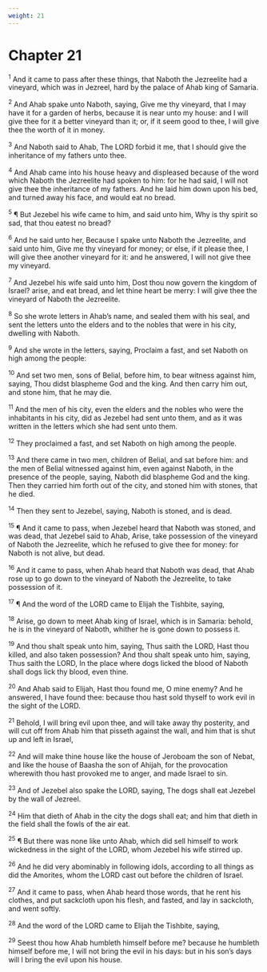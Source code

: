```yaml
---
weight: 21
---
```


# Chapter 21

<sup>1</sup> And it came to pass after these things, that Naboth the Jezreelite had a vineyard, which was in Jezreel, hard by the palace of Ahab king of Samaria. 

<sup>2</sup> And Ahab spake unto Naboth, saying, Give me thy vineyard, that I may have it for a garden of herbs, because it is near unto my house: and I will give thee for it a better vineyard than it; or, if it seem good to thee, I will give thee the worth of it in money. 

<sup>3</sup> And Naboth said to Ahab, The LORD forbid it me, that I should give the inheritance of my fathers unto thee. 

<sup>4</sup> And Ahab came into his house heavy and displeased because of the word which Naboth the Jezreelite had spoken to him: for he had said, I will not give thee the inheritance of my fathers. And he laid him down upon his bed, and turned away his face, and would eat no bread. 

<sup>5</sup> ¶ But Jezebel his wife came to him, and said unto him, Why is thy spirit so sad, that thou eatest no bread? 

<sup>6</sup> And he said unto her, Because I spake unto Naboth the Jezreelite, and said unto him, Give me thy vineyard for money; or else, if it please thee, I will give thee another vineyard for it: and he answered, I will not give thee my vineyard. 

<sup>7</sup> And Jezebel his wife said unto him, Dost thou now govern the kingdom of Israel? arise, and eat bread, and let thine heart be merry: I will give thee the vineyard of Naboth the Jezreelite. 

<sup>8</sup> So she wrote letters in Ahab’s name, and sealed them with his seal, and sent the letters unto the elders and to the nobles that were in his city, dwelling with Naboth. 

<sup>9</sup> And she wrote in the letters, saying, Proclaim a fast, and set Naboth on high among the people: 

<sup>10</sup> And set two men, sons of Belial, before him, to bear witness against him, saying, Thou didst blaspheme God and the king. And then carry him out, and stone him, that he may die. 

<sup>11</sup> And the men of his city, even the elders and the nobles who were the inhabitants in his city, did as Jezebel had sent unto them, and as it was written in the letters which she had sent unto them. 

<sup>12</sup> They proclaimed a fast, and set Naboth on high among the people. 

<sup>13</sup> And there came in two men, children of Belial, and sat before him: and the men of Belial witnessed against him, even against Naboth, in the presence of the people, saying, Naboth did blaspheme God and the king. Then they carried him forth out of the city, and stoned him with stones, that he died. 

<sup>14</sup> Then they sent to Jezebel, saying, Naboth is stoned, and is dead. 

<sup>15</sup> ¶ And it came to pass, when Jezebel heard that Naboth was stoned, and was dead, that Jezebel said to Ahab, Arise, take possession of the vineyard of Naboth the Jezreelite, which he refused to give thee for money: for Naboth is not alive, but dead. 

<sup>16</sup> And it came to pass, when Ahab heard that Naboth was dead, that Ahab rose up to go down to the vineyard of Naboth the Jezreelite, to take possession of it. 

<sup>17</sup> ¶ And the word of the LORD came to Elijah the Tishbite, saying, 

<sup>18</sup> Arise, go down to meet Ahab king of Israel, which is in Samaria: behold, he is in the vineyard of Naboth, whither he is gone down to possess it. 

<sup>19</sup> And thou shalt speak unto him, saying, Thus saith the LORD, Hast thou killed, and also taken possession? And thou shalt speak unto him, saying, Thus saith the LORD, In the place where dogs licked the blood of Naboth shall dogs lick thy blood, even thine. 

<sup>20</sup> And Ahab said to Elijah, Hast thou found me, O mine enemy? And he answered, I have found thee: because thou hast sold thyself to work evil in the sight of the LORD. 

<sup>21</sup> Behold, I will bring evil upon thee, and will take away thy posterity, and will cut off from Ahab him that pisseth against the wall, and him that is shut up and left in Israel, 

<sup>22</sup> And will make thine house like the house of Jeroboam the son of Nebat, and like the house of Baasha the son of Ahijah, for the provocation wherewith thou hast provoked me to anger, and made Israel to sin. 

<sup>23</sup> And of Jezebel also spake the LORD, saying, The dogs shall eat Jezebel by the wall of Jezreel. 

<sup>24</sup> Him that dieth of Ahab in the city the dogs shall eat; and him that dieth in the field shall the fowls of the air eat. 

<sup>25</sup> ¶ But there was none like unto Ahab, which did sell himself to work wickedness in the sight of the LORD, whom Jezebel his wife stirred up. 

<sup>26</sup> And he did very abominably in following idols, according to all things as did the Amorites, whom the LORD cast out before the children of Israel. 

<sup>27</sup> And it came to pass, when Ahab heard those words, that he rent his clothes, and put sackcloth upon his flesh, and fasted, and lay in sackcloth, and went softly. 

<sup>28</sup> And the word of the LORD came to Elijah the Tishbite, saying, 

<sup>29</sup> Seest thou how Ahab humbleth himself before me? because he humbleth himself before me, I will not bring the evil in his days: but in his son’s days will I bring the evil upon his house. 


